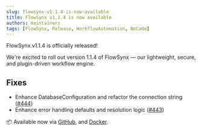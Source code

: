 ```yaml
---
slug: flowsynx-v1.1.4-is-now-available
title: FlowSynx v1.1.4 is now available
authors: maintainers
tags: [FlowSynx, Release, WorkflowAutomation, NoCode]
---
```


FlowSynx v1.1.4 is officially released!

We're excited to roll out version 1.1.4 of FlowSynx — our lightweight, secure, and plugin-driven workflow engine. 

## Fixes
- Enhance DatabaseConfiguration and refactor the connection string ([#444](https://github.com/flowsynx/flowsynx/issues/444))
- Enhance error handling defaults and resolution logic ([#443](https://github.com/flowsynx/flowsynx/issues/443))

📦 Available now via [GitHub](https://github.com/flowsynx/flowsynx/releases/tag/v1.1.4), and [Docker](https://hub.docker.com/r/flowsynx/flowsynx/tags?name=1.1.4).